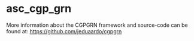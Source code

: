 # asc_cgp_grn

More information about the CGPGRN framework and source-code can be found at: https://github.com/jeduaardo/cgpgrn
